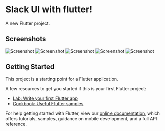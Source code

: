 # Slack UI with flutter!

A new Flutter project.

## Screenshots

![Screenshot](art/1.png)
![Screenshot](art/2.png)
![Screenshot](art/3.png)
![Screenshot](art/4.png)
![Screenshot](art/5.png)

## Getting Started

This project is a starting point for a Flutter application.

A few resources to get you started if this is your first Flutter project:

- [Lab: Write your first Flutter app](https://flutter.dev/docs/get-started/codelab)
- [Cookbook: Useful Flutter samples](https://flutter.dev/docs/cookbook)

For help getting started with Flutter, view our
[online documentation](https://flutter.dev/docs), which offers tutorials,
samples, guidance on mobile development, and a full API reference.
